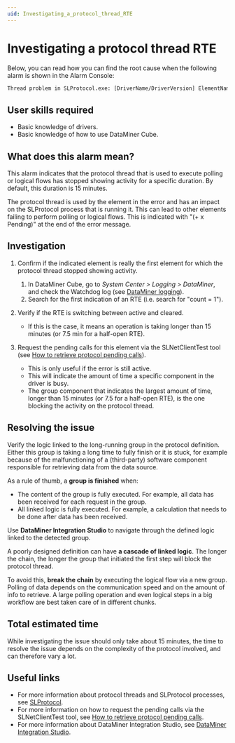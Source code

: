 ```yaml
---
uid: Investigating_a_protocol_thread_RTE
---
```


# Investigating a protocol thread RTE

Below, you can read how you can find the root cause when the following alarm is shown in the Alarm Console:

```txt
Thread problem in SLProtocol.exe: [DriverName/DriverVersion] ElementName – Protocolthread
```

## User skills required

- Basic knowledge of drivers.
- Basic knowledge of how to use DataMiner Cube.

## What does this alarm mean?

This alarm indicates that the protocol thread that is used to execute polling or logical flows has stopped showing activity for a specific duration. By default, this duration is 15 minutes.

The protocol thread is used by the element in the error and has an impact on the SLProtocol process that is running it. This can lead to other elements failing to perform polling or logical flows. This is indicated with "(+ x Pending)" at the end of the error message.

## Investigation

1. Confirm if the indicated element is really the first element for which the protocol thread stopped showing activity.

    1. In DataMiner Cube, go to *System Center > Logging > DataMiner*, and check the Watchdog log (see [DataMiner logging](xref:DataMiner_logging)).
    1. Search for the first indication of an RTE (i.e. search for "count = 1").

1. Verify if the RTE is switching between active and cleared.

    - If this is the case, it means an operation is taking longer than 15 minutes (or 7.5 min for a half-open RTE).

1. Request the pending calls for this element via the SLNetClientTest tool (see [How to retrieve protocol pending calls](https://community.dataminer.services/documentation/how-to-retrieve-protocol-pending-calls/)).

    - This is only useful if the error is still active.
    - This will indicate the amount of time a specific component in the driver is busy.
    - The group component that indicates the largest amount of time, longer than 15 minutes (or 7.5 for a half-open RTE), is the one blocking the activity on the protocol thread.

## Resolving the issue

Verify the logic linked to the long-running group in the protocol definition. Either this group is taking a long time to fully finish or it is stuck, for example because of the malfunctioning of a (third-party) software component responsible for retrieving data from the data source.

As a rule of thumb, a **group is finished** when:

- The content of the group is fully executed. For example, all data has been received for each request in the group.
- All linked logic is fully executed. For example, a calculation that needs to be done after data has been received.

Use **DataMiner Integration Studio** to navigate through the defined logic linked to the detected group.

A poorly designed definition can have **a cascade of linked logic**. The longer the chain, the longer the group that initiated the first step will block the protocol thread.

To avoid this, **break the chain** by executing the logical flow via a new group. Polling of data depends on the communication speed and on the amount of info to retrieve. A large polling operation and even logical steps in a big workflow are best taken care of in different chunks.

## Total estimated time

While investigating the issue should only take about 15 minutes, the time to resolve the issue depends on the complexity of the protocol involved, and can therefore vary a lot.

## Useful links

- For more information about protocol threads and SLProtocol processes, see [SLProtocol](xref:InnerWorkingsSLProtocol).
- For more information on how to request the pending calls via the SLNetClientTest tool, see [How to retrieve protocol pending calls](https://community.dataminer.services/documentation/how-to-retrieve-protocol-pending-calls/).
- For more information about DataMiner Integration Studio, see [DataMiner Integration Studio](xref:DIS).
